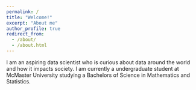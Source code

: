 ```yaml
---
permalink: /
title: "Welcome!"
excerpt: "About me"
author_profile: true
redirect_from: 
  - /about/
  - /about.html
---
```


I am an aspiring data scientist who is curious about data around the world and how it impacts society. I am currently a undergraduate student at McMaster University studying a Bachelors of Science in Mathematics and Statistics.
